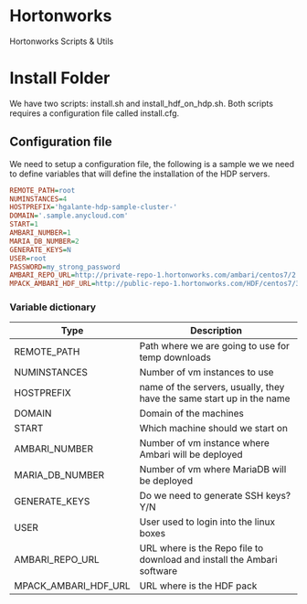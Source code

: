 # Hortonworks
Hortonworks Scripts &amp; Utils

# Install Folder
We have two scripts: install.sh and install_hdf_on_hdp.sh. 
Both scripts requires a configuration file called install.cfg.

## Configuration file
We need to setup a configuration file, the following is a sample we we need to define variables that will define the installation of the HDP servers. 
```ini
REMOTE_PATH=root
NUMINSTANCES=4
HOSTPREFIX='hgalante-hdp-sample-cluster-'
DOMAIN='.sample.anycloud.com'
START=1
AMBARI_NUMBER=1
MARIA_DB_NUMBER=2
GENERATE_KEYS=N
USER=root
PASSWORD=my_strong_password
AMBARI_REPO_URL=http://private-repo-1.hortonworks.com/ambari/centos7/2.x/updates/2.7.3.6-4/ambari.repo
MPACK_AMBARI_HDF_URL=http://public-repo-1.hortonworks.com/HDF/centos7/3.x/updates/3.4.1.1/tars/hdf_ambari_mp/hdf-ambari-mpack-3.4.1.1-4.tar.gz
```
### Variable dictionary
| Type | Description |  
| ----------- | ----------- |  
| REMOTE_PATH | Path where we are going to use for temp downloads |
| NUMINSTANCES | Number of vm instances to use |
| HOSTPREFIX | name of the servers, usually, they have the same start up in the name |
| DOMAIN | Domain of the machines |
| START | Which machine should we start on |
| AMBARI_NUMBER | Number of vm instance where Ambari will be deployed |
| MARIA_DB_NUMBER | Number of vm where MariaDB will be deployed |
| GENERATE_KEYS | Do we need to generate SSH keys? Y/N |
| USER | User used to login into the linux boxes | 
| AMBARI_REPO_URL | URL where is the Repo file to download and install the Ambari software | 
| MPACK_AMBARI_HDF_URL | URL where is the HDF pack |



